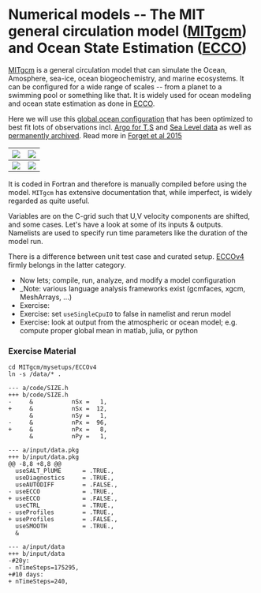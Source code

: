 


# Numerical models -- The MIT general circulation model ([MITgcm](https://mitgcm.readthedocs.io/en/latest/)) and Ocean State Estimation ([ECCO](https://eccov4.readthedocs.io/en/latest/))

[MITgcm](https://github.com/MITgcm) is a general circulation model that can simulate the Ocean, Amosphere, sea-ice, ocean biogeochemistry, and marine ecosystems. It can be configured for a wide range of scales -- from a planet to a swimming pool or something like that. It is widely used for ocean modeling and ocean state estimation as done in [ECCO](https://github.com/ECCO-GROUP). 

Here we will use this [global ocean configuration](https://eccov4.readthedocs.io/en/latest/) that has been optimized to best fit lots of observations incl. [Argo for T,S](http://doi.org/10.5194/os-11-839-2015) and [Sea Level data](https://doi.org/10.1016/j.pocean.2015.06.002) as well as [permanently archived](http://dx.doi.org/10.7910/DVN/ODM2IQ ). Read more in [Forget et al 2015](https://www.geosci-model-dev.net/8/3071/2015/)

![](https://mitgcm.readthedocs.io/en/latest/_images/eddy_on_cubic_globe.svg)         |  ![](https://github.com/gaelforget/GlobalOceanNotebooks/blob/master/OceanTransports/MOC.png)
:------------------------------:|:---------------------------------:
![](https://mitgcm.readthedocs.io/en/latest/_images/scales.png)  |  ![](https://mitgcm.readthedocs.io/en/latest/_images/adv_gyre_maps.png)

It is coded in Fortran and therefore is manually compiled before using the model. `MITgcm` has extensive documentation that, while imperfect, is widely regarded as quite useful.  

Variables are on the C-grid such that U,V velocity components are shifted, and some cases. Let's have a look at some of its inputs & outputs. Namelists are used to specify run time parameters like the duration of the model run.

There is a difference between unit test case and curated setup. [ECCOv4](https://eccov4.readthedocs.io/en/latest/) firmly belongs in the latter category. 

- Now lets; compile, run, analyze, and modify a model configuration
- _Note: various language analysis frameworks exist (gcmfaces, xgcm, MeshArrays, ...)
- Exercise: 
- Exercise: set `useSingleCpuIO` to false in namelist and rerun model 
- Exercise: look at output from the atmospheric or ocean model; e.g. compute proper global mean in matlab, julia, or python

### Exercise Material

```
cd MITgcm/mysetups/ECCOv4
ln -s /data/* .
```

```
--- a/code/SIZE.h
+++ b/code/SIZE.h
-     &           nSx =   1,
+     &           nSx =  12,
      &           nSy =   1,
-     &           nPx =  96,
+     &           nPx =   8,
      &           nPy =   1,
```


```
--- a/input/data.pkg
+++ b/input/data.pkg
@@ -8,8 +8,8 @@
  useSALT_PlUME      = .TRUE.,
  useDiagnostics     = .TRUE.,
  useAUTODIFF        = .FALSE.,
- useECCO            = .TRUE.,
+ useECCO            = .FALSE.,
  useCTRL            = .TRUE.,
- useProfiles        = .TRUE.,
+ useProfiles        = .FALSE.,
  useSMOOTH          = .TRUE.,
  &
```

```
--- a/input/data
+++ b/input/data
-#20y:
- nTimeSteps=175295,
+#10 days:
+ nTimeSteps=240,
```

